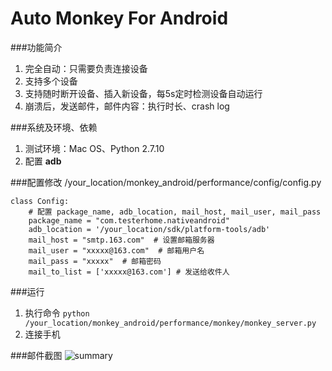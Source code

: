 # Auto Monkey For Android

###功能简介
1. 完全自动：只需要负责连接设备
2. 支持多个设备
3. 支持随时断开设备、插入新设备，每5s定时检测设备自动运行
4. 崩溃后，发送邮件，邮件内容：执行时长、crash log

###系统及环境、依赖
1. 测试环境：Mac OS、Python 2.7.10
2. 配置 **adb**

###配置修改
/your_location/monkey_android/performance/config/config.py

```
class Config:
    # 配置 package_name, adb_location, mail_host, mail_user, mail_pass
    package_name = "com.testerhome.nativeandroid"
    adb_location = '/your_location/sdk/platform-tools/adb'
    mail_host = "smtp.163.com"  # 设置邮箱服务器
    mail_user = "xxxxx@163.com"  # 邮箱用户名
    mail_pass = "xxxxx"  # 邮箱密码
    mail_to_list = ['xxxxx@163.com'] # 发送给收件人
```

###运行
1. 执行命令 `python /your_location/monkey_android/performance/monkey/monkey_server.py`
2. 连接手机



###邮件截图
<img alt="summary" src="https://github.com/wangyunshuai/monkey_android/blob/master/performance/img/mail.png">
